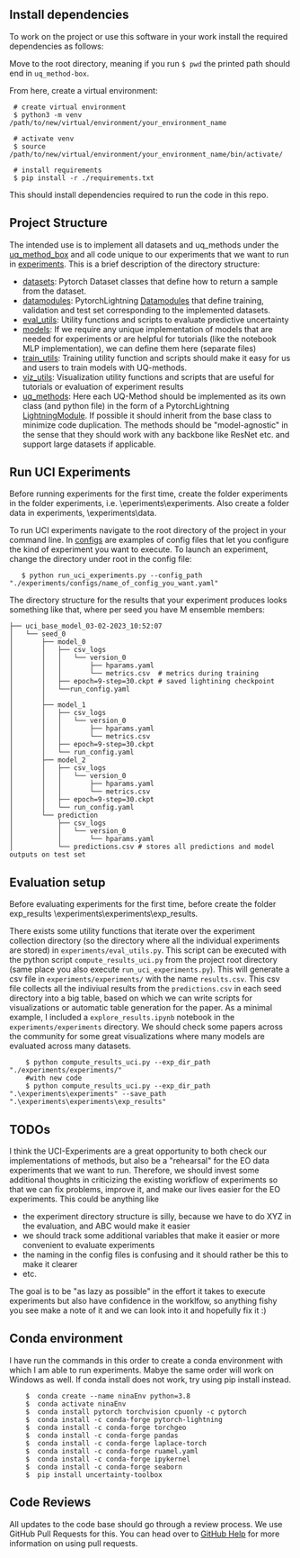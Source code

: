 ## Install dependencies
To work on the project or use this software in your work install the required dependencies as follows:

Move to the root directory, meaning if you run `$ pwd` the printed path should end in `uq_method-box`. 

From here, create a virtual environment:

```
 # create virtual environment
 $ python3 -m venv /path/to/new/virtual/environment/your_environment_name

 # activate venv
 $ source /path/to/new/virtual/environment/your_environment_name/bin/activate/ 

 # install requirements
 $ pip install -r ./requirements.txt
```

This should install dependencies required to run the code in this repo.

## Project Structure
The intended use is to implement all datasets and uq_methods under the [uq_method_box](uq_method_box/) and all code unique to our experiments that we want to run in [experiments](experiments/). This is a brief description of the directory structure:

- [datasets](uq_method_box/datasets/): Pytorch Dataset classes that define how to return a sample from the dataset.
- [datamodules](uq_method_box/datamodules/): PytorchLightning [Datamodules](https://pytorch-lightning.readthedocs.io/en/stable/data/datamodule.html) that define training, validation and test set corresponding to the implemented datasets.
- [eval_utils](uq_method_box/eval_utils/): Utility functions and scripts to evaluate predictive uncertainty
- [models](uq_method_box/models/): If we require any unique implementation of models that are needed for experiments or are helpful for tutorials (like the notebook MLP implementation), we can define them here (separate files)
- [train_utils](uq_method_box/train_utils/): Training utility function and scripts should make it easy for us and users to train models with UQ-methods. 
- [viz_utils](uq_method_box/train_utils/): Visualization utility functions and scripts that are useful for tutorials or evaluation of experiment results
- [uq_methods](uq_methods_box/uq_methods): Here each UQ-Method should be implemented as its own class (and python file) in the form of a PytorchLightning [LightningModule](https://pytorch-lightning.readthedocs.io/en/stable/common/lightning_module.html). If possible it should inherit from the base class to minimize code duplication. The methods should be "model-agnostic" in the sense that they should work with any backbone like ResNet etc. and support large datasets if applicable.

## Run UCI Experiments
Before running experiments for the first time, create the folder experiments in the folder experiments, i.e. \eperiments\experiments. Also create a folder data in experiments, \experiments\data.


To run UCI experiments navigate to the root directory of the project in your command line. In [configs](experiments/configs/) are examples of config files that let you configure the kind of experiment you want to execute. To launch an experiment, change the directory under root in the config file:

```
   $ python run_uci_experiments.py --config_path "./experiments/configs/name_of_config_you_want.yaml"
```

The directory structure for the results that your experiment produces looks something like that, where per seed you have M ensemble members:

```
├── uci_base_model_03-02-2023_10:52:07
│   └── seed_0
│       ├── model_0
│       │   ├── csv_logs
│       │   │   └── version_0
│       │   │       ├── hparams.yaml
│       │   │       └── metrics.csv  # metrics during training
│       │   ├── epoch=9-step=30.ckpt # saved lightining checkpoint
│       │   └──run_config.yaml
│       │   
│       ├── model_1
│       │   ├── csv_logs
│       │   │   └── version_0
│       │   │       ├── hparams.yaml
│       │   │       └── metrics.csv
│       │   ├── epoch=9-step=30.ckpt
│       │   └── run_config.yaml
│       ├── model_2
│       │   ├── csv_logs
│       │   │   └── version_0
│       │   │       ├── hparams.yaml
│       │   │       └── metrics.csv
│       │   ├── epoch=9-step=30.ckpt
│       │   └── run_config.yaml
│       └── prediction
│           ├── csv_logs
│           │   └── version_0
│           │       └── hparams.yaml
│           └── predictions.csv # stores all predictions and model outputs on test set
```

## Evaluation setup

Before evaluating experiments for the first time, before create the folder exp_results \experiments\experiments\exp_results.

There exists some utility functions that iterate over the experiment collection directory (so the directory where all the individual experiments are stored) in `experiments/eval_utils.py`. This script can
be executed with the python script `compute_results_uci.py` from the project root directory (same place you also execute `run_uci_experiments.py`). This will generate a csv file in `experiments/experiments/` with the name `results.csv`.
This csv file collects all the indiviual results from the `predictions.csv` in each seed directory into a big table, based on which we can write scripts for visualizations or automatic table generation for the paper. As a minimal example, I included
a `explore_results.ipynb` notebook in the `experiments/experiments` directory. We should check some papers across the community for some great visualizations where many models are evaluated across many datasets.

```
    $ python compute_results_uci.py --exp_dir_path "./experiments/experiments/"
    #with new code
    $ python compute_results_uci.py --exp_dir_path ".\experiments\experiments" --save_path ".\experiments\experiments\exp_results"
```

## TODOs
I think the UCI-Experiments are a great opportunity to both check our implementations of methods, but also be a "rehearsal" for the EO data experiments that we want to run. Therefore, we should invest some additional thoughts in criticizing the existing workflow of experiments so that we can fix problems, improve it, and make our lives easier for the EO experiments. This could be anything like
- the experiment directory structure is silly, because we have to do XYZ in the evaluation, and ABC would make it easier
- we should track some additional variables that make it easier or more convenient to evaluate experiments
- the naming in the config files is confusing and it should rather be this to make it clearer
- etc.

The goal is to be "as lazy as possible" in the effort it takes to execute experiments but also have confidence in the worklfow, so anything fishy you see make a note of it and we can look into it and hopefully fix it :) 


## Conda environment

I have run the commands in this order to create a conda environment with which I am able to run experiments. Mabye the same order will work on Windows as well. If conda install does not work, try using pip install instead.

```
    $  conda create --name ninaEnv python=3.8
    $  conda activate ninaEnv
    $  conda install pytorch torchvision cpuonly -c pytorch
    $  conda install -c conda-forge pytorch-lightning
    $  conda install -c conda-forge torchgeo
    $  conda install -c conda-forge pandas
    $  conda install -c conda-forge laplace-torch
    $  conda install -c conda-forge ruamel.yaml
    $  conda install -c conda-forge ipykernel
    $  conda install -c conda-forge seaborn
    $  pip install uncertainty-toolbox
```

## Code Reviews 
All updates to the code base should go through a review process. We use GitHub Pull Requests for this. You can head over to
[GitHub Help](https://help.github.com/articles/about-pull-requests/) for more
information on using pull requests.

